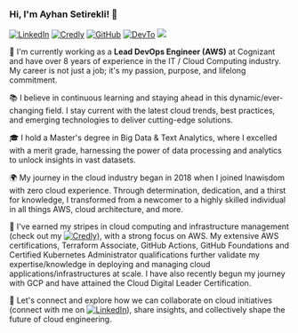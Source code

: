 ### Hi, I'm Ayhan Setirekli! 🙌

[![LinkedIn](https://img.shields.io/badge/LinkedIn-blue.svg?logo=linkedin&logoColor=white)](https://www.linkedin.com/in/ayhansetirekli/) [![Credly](https://img.shields.io/badge/Credly-white?style=flat&logo=credly)](https://www.credly.com/users/ayhan) [![GitHub](https://img.shields.io/badge/GitHub-black?style=flat&logo=github&logoColor=white)](https://github.com/ayhansetirekli) [![DevTo](https://img.shields.io/badge/dev.to-black?style=flat&logo=devdotto&logoColor=white)](https://dev.to/ayhansetirekli) ![](https://komarev.com/ghpvc/?username=ayhansetirekli)

👋 I'm currently working as a **Lead DevOps Engineer (AWS)** at Cognizant and have over 8 years of experience in the IT / Cloud Computing industry. My career is not just a job; it's my passion, purpose, and lifelong commitment.

📚 I believe in continuous learning and staying ahead in this dynamic/ever-changing field. I stay current with the latest cloud trends, best practices, and emerging technologies to deliver cutting-edge solutions.

🎓 I hold a Master's degree in Big Data & Text Analytics, where I excelled with a merit grade, harnessing the power of data processing and analytics to unlock insights in vast datasets.

🌍  My journey in the cloud industry began in 2018 when I joined Inawisdom with zero cloud experience. Through determination, dedication, and a thirst for knowledge, I transformed from a newcomer to a highly skilled individual in all things AWS, cloud architecture, and more.

💼 I've earned my stripes in cloud computing and infrastructure management (check out my [![Credly](https://img.shields.io/badge/Credly-white?style=flat&logo=credly)](https://www.credly.com/users/ayhan)), with a strong focus on AWS. My extensive AWS certifications, Terraform Associate, GitHub Actions, GitHub Foundations and Certified Kubernetes Administrator qualifications further validate my expertise/knowledge in deploying and managing cloud applications/infrastructures at scale. I have also recently begun my journey with GCP and have attained the Cloud Digital Leader Certification. 

🤝 Let's connect and explore how we can collaborate on cloud initiatives (connect with me on [![LinkedIn](https://img.shields.io/badge/LinkedIn-blue.svg?logo=linkedin&logoColor=white)](https://www.linkedin.com/in/ayhansetirekli/)), share insights, and collectively shape the future of cloud engineering.
